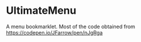 # UltimateMenu
A menu bookmarklet. Most of the code obtained from https://codepen.io/JFarrow/pen/nJgRga

